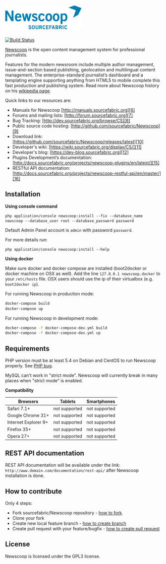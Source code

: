 <a href="http://www.sourcefabric.org/en/newscoop/">![Logo](newscoop/admin-style/images/newscoop_logo_big.png)
===
[![Build Status](https://travis-ci.org/sourcefabric/Newscoop.svg?branch=master)](https://travis-ci.org/sourcefabric/Newscoop)

[Newscoop][1] is the open content management system for professional journalists.

Features for the modern newsroom include multiple author management, issue-and-section based publishing, geolocation and multilingual content management. The enterprise-standard journalist’s dashboard and a templating engine supporting anything from HTML5 to mobile complete this fast production and publishing system. Read more about Newscoop history on his [wikipedia page][5].

Quick links to our resources are:

* Manuals for Newscoop [http://manuals.sourcefabric.org][6]
* Forums and mailing lists: [http://forum.sourcefabric.org][7]
* Bug Tracking: [http://dev.sourcefabric.org/browse/CS][8]
* Public source code hosting: [http://github.com/sourcefabric/Newscoop][9]
* Download link: [https://github.com/sourcefabric/Newscoop/releases/latest][10]
* Developer's wiki: [https://wiki.sourcefabric.org/display/CS/][11]
* Developer's blog: [https://dev-blog.sourcefabric.org][12]
* Plugins Development’s documentation: [http://docs.sourcefabric.org/projects/newscoop-plugins/en/latest/][15]
* RESTful API documentation: [http://docs.sourcefabric.org/projects/newscoop-restful-api/en/master/][16]

## Installation

**Using console command**

	php application/console newscoop:install --fix --database_name newscoop --database_user root --database_password password

Default Admin Panel account is `admin` with password `password`.

For more details run:

	php application/console newscoop:install --help

**Using docker**

Make sure docker and docker compose are installed (boot2docker or docker machine on OSX as well). Add the line ```127.0.0.1 newscoop.docker``` to your ```/etc/hosts``` file. OSX users should use the ip of their virtualbox (e.g. ```boot2docker ip```).

For running Newscoop in production mode:

```bash
docker-compose build
docker-compose up
```

For running Newscoop in development mode:

```bash
docker-compose -f docker-compose-dev.yml build
docker-compose -f docker-compose-dev.yml up
```

## Requirements

PHP version must be at least 5.4 on Debian and CentOS to run Newscoop properly. See [PHP bug][14].

MySQL can't work in "strict mode". Newscoop will currently break in many places when "strict mode" is enabled.

**Compatibility**

| Browsers | Tablets |  Smartphones |
| -------- | ------- | ----------- |
| Safari 7.1+| not supported |  not supported |
| Google Chrome 31+ |  not supported | not supported |
| Internet Explorer 9+ | not supported | not supported |
| Firefox 35+ |  not supported |  not supported |
| Opera 27+ | not supported |  not supported |

## REST API documentation

REST API documentation will be available under the link: `http://www.domain.com/documentation/rest-api/` after Newscoop installation is done.

## How to contribute

Only 4 steps:

* Fork sourcefabric/Newscoop repository - [how to fork][2].
* Clone your fork
* Create new local feature branch - [how to create branch][3]
* Create pull request with your feature/bugfix - [how to create pull request][4]

## License

Newscoop is licensed under the GPL3 license.

[1]: http://www.sourcefabric.org/en/newscoop/
[2]: https://help.github.com/articles/fork-a-repo
[3]: http://learn.github.com/p/branching.html
[4]: https://help.github.com/articles/creating-a-pull-request
[5]: http://en.wikipedia.org/wiki/Newscoop
[6]: http://manuals.sourcefabric.org
[7]: http://forum.sourcefabric.org
[8]: http://dev.sourcefabric.org/browse/CS
[9]: http://github.com/sourcefabric/Newscoop
[10]: https://github.com/sourcefabric/Newscoop/releases/latest
[11]: https://wiki.sourcefabric.org/display/CS/
[12]: https://dev-blog.sourcefabric.org/en/blogs/?filter=1
[13]: https://github.com/sourcefabric/Newscoop/blob/master/newscoop/docs/INSTALL-ubuntu.md
[14]: https://bugs.php.net/bug.php?id=54709
[15]: http://docs.sourcefabric.org/projects/newscoop-plugins/en/latest/
[16]: http://docs.sourcefabric.org/projects/newscoop-restful-api/en/master/
